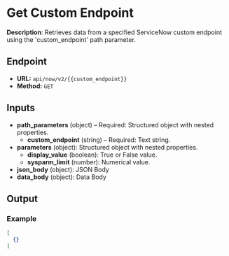 # Get Custom Endpoint

**Description**: Retrieves data from a specified ServiceNow custom endpoint using the 'custom_endpoint' path parameter.

## Endpoint

- **URL:** `api/now/v2/{{custom_endpoint}}`
- **Method:** `GET`
## Inputs

- **path_parameters** (object) – Required: Structured object with nested properties.
  - **custom_endpoint** (string) – Required: Text string.
- **parameters** (object): Structured object with nested properties.
  - **display_value** (boolean): True or False value.
  - **sysparm_limit** (number): Numerical value.
- **json_body** (object): JSON Body
- **data_body** (object): Data Body
## Output

### Example

```json
[
  {}
]
```